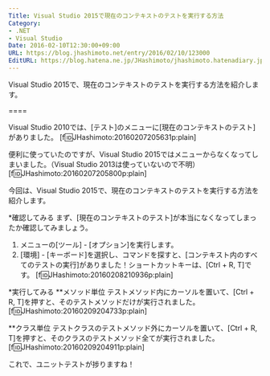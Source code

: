 ```yaml
---
Title: Visual Studio 2015で現在のコンテキストのテストを実行する方法
Category:
- .NET
- Visual Studio
Date: 2016-02-10T12:30:00+09:00
URL: https://blog.jhashimoto.net/entry/2016/02/10/123000
EditURL: https://blog.hatena.ne.jp/JHashimoto/jhashimoto.hatenadiary.jp/atom/entry/6653586347156157787
---
```


Visual Studio 2015で、現在のコンテキストのテストを実行する方法を紹介します。

====

Visual Studio 2010では、[テスト]のメニューに[現在のコンテキストのテスト]がありました。
[f:id:JHashimoto:20160207205631p:plain]

便利に使っていたのですが、Visual Studio 2015ではメニューからなくなってしまいました。（Visual Studio 2013は使っていないので不明）
[f:id:JHashimoto:20160207205800p:plain]

今回は、Visual Studio 2015で、現在のコンテキストのテストを実行する方法を紹介します。

*確認してみる
まず、[現在のコンテキストのテスト]が本当になくなってしまったか確認してみましょう。
1. メニューの[ツール] - [オプション]を実行します。
2. [環境] - [キーボード]を選択し、コマンドを探すと、[コンテキスト内のすべてのテストの実行]がありました！ショートカットキーは、[Ctrl + R, T]です。
[f:id:JHashimoto:20160208210936p:plain]

*実行してみる
**メソッド単位
テストメソッド内にカーソルを置いて、[Ctrl + R, T]を押すと、そのテストメソッドだけが実行されました。
[f:id:JHashimoto:20160209204733p:plain]

**クラス単位
テストクラスのテストメソッド外にカーソルを置いて、[Ctrl + R, T]を押すと、そのクラスのテストメソッド全てが実行されました。
[f:id:JHashimoto:20160209204911p:plain]

これで、ユニットテストが捗りますね！
